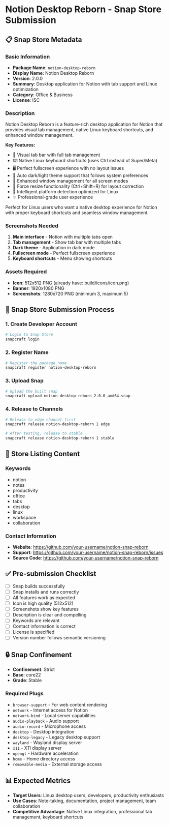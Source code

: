 # Notion Desktop Reborn - Snap Store Submission

## 📋 Snap Store Metadata

### Basic Information
- **Package Name**: `notion-desktop-reborn`
- **Display Name**: Notion Desktop Reborn
- **Version**: 2.0.0
- **Summary**: Desktop application for Notion with tab support and Linux optimization
- **Category**: Office & Business
- **License**: ISC

### Description
Notion Desktop Reborn is a feature-rich desktop application for Notion that provides visual tab management, native Linux keyboard shortcuts, and enhanced window management.

**Key Features:**
- 🎯 Visual tab bar with full tab management
- ⌨️ Native Linux keyboard shortcuts (uses Ctrl instead of Super/Meta)
- 🖥️ Perfect fullscreen experience with no layout issues
- 🌙 Auto dark/light theme support that follows system preferences
- 📐 Enhanced window management for all screen modes
- 🔧 Force resize functionality (Ctrl+Shift+R) for layout correction
- 🐧 Intelligent platform detection optimized for Linux
- ✨ Professional-grade user experience

Perfect for Linux users who want a native desktop experience for Notion with proper keyboard shortcuts and seamless window management.

### Screenshots Needed
1. **Main interface** - Notion with multiple tabs open
2. **Tab management** - Show tab bar with multiple tabs
3. **Dark theme** - Application in dark mode
4. **Fullscreen mode** - Perfect fullscreen experience
5. **Keyboard shortcuts** - Menu showing shortcuts

### Assets Required
- **Icon**: 512x512 PNG (already have: build/icons/icon.png)
- **Banner**: 1920x1080 PNG
- **Screenshots**: 1280x720 PNG (minimum 3, maximum 5)

## 🚀 Snap Store Submission Process

### 1. Create Developer Account
```bash
# Login to Snap Store
snapcraft login
```

### 2. Register Name
```bash
# Register the package name
snapcraft register notion-desktop-reborn
```

### 3. Upload Snap
```bash
# Upload the built snap
snapcraft upload notion-desktop-reborn_2.0.0_amd64.snap
```

### 4. Release to Channels
```bash
# Release to edge channel first
snapcraft release notion-desktop-reborn 1 edge

# After testing, release to stable
snapcraft release notion-desktop-reborn 1 stable
```

## 📝 Store Listing Content

### Keywords
- notion
- notes
- productivity
- office
- tabs
- desktop
- linux
- workspace
- collaboration

### Contact Information
- **Website**: https://github.com/your-username/notion-snap-reborn
- **Support**: https://github.com/your-username/notion-snap-reborn/issues
- **Source Code**: https://github.com/your-username/notion-snap-reborn

## ✅ Pre-submission Checklist

- [ ] Snap builds successfully
- [ ] Snap installs and runs correctly
- [ ] All features work as expected
- [ ] Icon is high quality (512x512)
- [ ] Screenshots show key features
- [ ] Description is clear and compelling
- [ ] Keywords are relevant
- [ ] Contact information is correct
- [ ] License is specified
- [ ] Version number follows semantic versioning

## 🔒 Snap Confinement

- **Confinement**: Strict
- **Base**: core22
- **Grade**: Stable

### Required Plugs
- `browser-support` - For web content rendering
- `network` - Internet access for Notion
- `network-bind` - Local server capabilities
- `audio-playback` - Audio support
- `audio-record` - Microphone access
- `desktop` - Desktop integration
- `desktop-legacy` - Legacy desktop support
- `wayland` - Wayland display server
- `x11` - X11 display server
- `opengl` - Hardware acceleration
- `home` - Home directory access
- `removable-media` - External storage access

## 📊 Expected Metrics

- **Target Users**: Linux desktop users, developers, productivity enthusiasts
- **Use Cases**: Note-taking, documentation, project management, team collaboration
- **Competitive Advantage**: Native Linux integration, professional tab management, keyboard shortcuts
